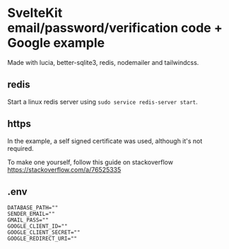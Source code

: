 # SvelteKit email/password/verification code + Google example
Made with lucia, better-sqlite3, redis, nodemailer and tailwindcss.

## redis
Start a linux redis server using `sudo service redis-server start`.

## https
In the example, a self signed certificate was used, although it's not required.

To make one yourself, follow this guide on stackoverflow https://stackoverflow.com/a/76525335

## .env
```env
DATABASE_PATH=""
SENDER_EMAIL=""
GMAIL_PASS=""
GOOGLE_CLIENT_ID=""
GOOGLE_CLIENT_SECRET=""
GOOGLE_REDIRECT_URI=""
```
